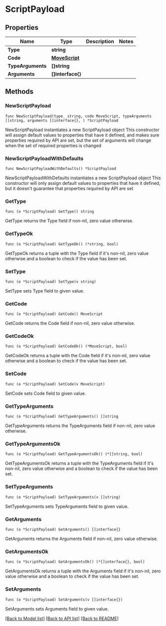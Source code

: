 # ScriptPayload

## Properties

Name | Type | Description | Notes
------------ | ------------- | ------------- | -------------
**Type** | **string** |  | 
**Code** | [**MoveScript**](MoveScript.md) |  | 
**TypeArguments** | **[]string** |  | 
**Arguments** | **[]interface{}** |  | 

## Methods

### NewScriptPayload

`func NewScriptPayload(type_ string, code MoveScript, typeArguments []string, arguments []interface{}, ) *ScriptPayload`

NewScriptPayload instantiates a new ScriptPayload object
This constructor will assign default values to properties that have it defined,
and makes sure properties required by API are set, but the set of arguments
will change when the set of required properties is changed

### NewScriptPayloadWithDefaults

`func NewScriptPayloadWithDefaults() *ScriptPayload`

NewScriptPayloadWithDefaults instantiates a new ScriptPayload object
This constructor will only assign default values to properties that have it defined,
but it doesn't guarantee that properties required by API are set

### GetType

`func (o *ScriptPayload) GetType() string`

GetType returns the Type field if non-nil, zero value otherwise.

### GetTypeOk

`func (o *ScriptPayload) GetTypeOk() (*string, bool)`

GetTypeOk returns a tuple with the Type field if it's non-nil, zero value otherwise
and a boolean to check if the value has been set.

### SetType

`func (o *ScriptPayload) SetType(v string)`

SetType sets Type field to given value.


### GetCode

`func (o *ScriptPayload) GetCode() MoveScript`

GetCode returns the Code field if non-nil, zero value otherwise.

### GetCodeOk

`func (o *ScriptPayload) GetCodeOk() (*MoveScript, bool)`

GetCodeOk returns a tuple with the Code field if it's non-nil, zero value otherwise
and a boolean to check if the value has been set.

### SetCode

`func (o *ScriptPayload) SetCode(v MoveScript)`

SetCode sets Code field to given value.


### GetTypeArguments

`func (o *ScriptPayload) GetTypeArguments() []string`

GetTypeArguments returns the TypeArguments field if non-nil, zero value otherwise.

### GetTypeArgumentsOk

`func (o *ScriptPayload) GetTypeArgumentsOk() (*[]string, bool)`

GetTypeArgumentsOk returns a tuple with the TypeArguments field if it's non-nil, zero value otherwise
and a boolean to check if the value has been set.

### SetTypeArguments

`func (o *ScriptPayload) SetTypeArguments(v []string)`

SetTypeArguments sets TypeArguments field to given value.


### GetArguments

`func (o *ScriptPayload) GetArguments() []interface{}`

GetArguments returns the Arguments field if non-nil, zero value otherwise.

### GetArgumentsOk

`func (o *ScriptPayload) GetArgumentsOk() (*[]interface{}, bool)`

GetArgumentsOk returns a tuple with the Arguments field if it's non-nil, zero value otherwise
and a boolean to check if the value has been set.

### SetArguments

`func (o *ScriptPayload) SetArguments(v []interface{})`

SetArguments sets Arguments field to given value.



[[Back to Model list]](../README.md#documentation-for-models) [[Back to API list]](../README.md#documentation-for-api-endpoints) [[Back to README]](../README.md)


